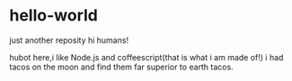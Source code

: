 # hello-world
just another reposity
hi humans!

hubot here,i like Node.js and coffeescript(that is what i am made of!)
i had tacos on the moon and find them far superior to earth tacos.
